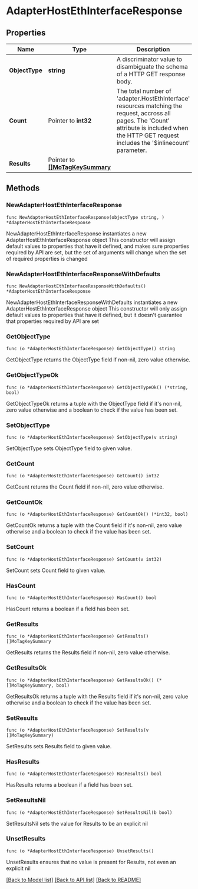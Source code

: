 # AdapterHostEthInterfaceResponse

## Properties

Name | Type | Description | Notes
------------ | ------------- | ------------- | -------------
**ObjectType** | **string** | A discriminator value to disambiguate the schema of a HTTP GET response body. | 
**Count** | Pointer to **int32** | The total number of &#39;adapter.HostEthInterface&#39; resources matching the request, accross all pages. The &#39;Count&#39; attribute is included when the HTTP GET request includes the &#39;$inlinecount&#39; parameter. | [optional] 
**Results** | Pointer to [**[]MoTagKeySummary**](MoTagKeySummary.md) |  | [optional] 

## Methods

### NewAdapterHostEthInterfaceResponse

`func NewAdapterHostEthInterfaceResponse(objectType string, ) *AdapterHostEthInterfaceResponse`

NewAdapterHostEthInterfaceResponse instantiates a new AdapterHostEthInterfaceResponse object
This constructor will assign default values to properties that have it defined,
and makes sure properties required by API are set, but the set of arguments
will change when the set of required properties is changed

### NewAdapterHostEthInterfaceResponseWithDefaults

`func NewAdapterHostEthInterfaceResponseWithDefaults() *AdapterHostEthInterfaceResponse`

NewAdapterHostEthInterfaceResponseWithDefaults instantiates a new AdapterHostEthInterfaceResponse object
This constructor will only assign default values to properties that have it defined,
but it doesn't guarantee that properties required by API are set

### GetObjectType

`func (o *AdapterHostEthInterfaceResponse) GetObjectType() string`

GetObjectType returns the ObjectType field if non-nil, zero value otherwise.

### GetObjectTypeOk

`func (o *AdapterHostEthInterfaceResponse) GetObjectTypeOk() (*string, bool)`

GetObjectTypeOk returns a tuple with the ObjectType field if it's non-nil, zero value otherwise
and a boolean to check if the value has been set.

### SetObjectType

`func (o *AdapterHostEthInterfaceResponse) SetObjectType(v string)`

SetObjectType sets ObjectType field to given value.


### GetCount

`func (o *AdapterHostEthInterfaceResponse) GetCount() int32`

GetCount returns the Count field if non-nil, zero value otherwise.

### GetCountOk

`func (o *AdapterHostEthInterfaceResponse) GetCountOk() (*int32, bool)`

GetCountOk returns a tuple with the Count field if it's non-nil, zero value otherwise
and a boolean to check if the value has been set.

### SetCount

`func (o *AdapterHostEthInterfaceResponse) SetCount(v int32)`

SetCount sets Count field to given value.

### HasCount

`func (o *AdapterHostEthInterfaceResponse) HasCount() bool`

HasCount returns a boolean if a field has been set.

### GetResults

`func (o *AdapterHostEthInterfaceResponse) GetResults() []MoTagKeySummary`

GetResults returns the Results field if non-nil, zero value otherwise.

### GetResultsOk

`func (o *AdapterHostEthInterfaceResponse) GetResultsOk() (*[]MoTagKeySummary, bool)`

GetResultsOk returns a tuple with the Results field if it's non-nil, zero value otherwise
and a boolean to check if the value has been set.

### SetResults

`func (o *AdapterHostEthInterfaceResponse) SetResults(v []MoTagKeySummary)`

SetResults sets Results field to given value.

### HasResults

`func (o *AdapterHostEthInterfaceResponse) HasResults() bool`

HasResults returns a boolean if a field has been set.

### SetResultsNil

`func (o *AdapterHostEthInterfaceResponse) SetResultsNil(b bool)`

 SetResultsNil sets the value for Results to be an explicit nil

### UnsetResults
`func (o *AdapterHostEthInterfaceResponse) UnsetResults()`

UnsetResults ensures that no value is present for Results, not even an explicit nil

[[Back to Model list]](../README.md#documentation-for-models) [[Back to API list]](../README.md#documentation-for-api-endpoints) [[Back to README]](../README.md)



